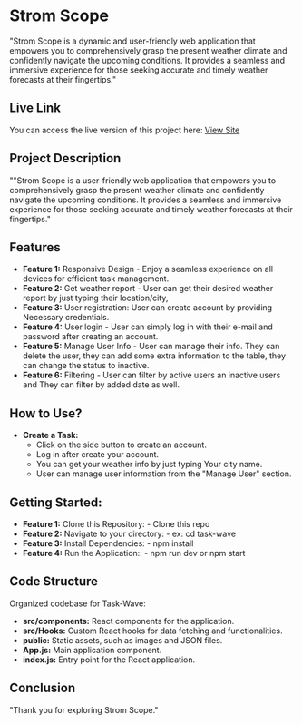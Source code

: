 # Strom Scope

"Strom Scope is a dynamic and user-friendly web application that empowers you to comprehensively grasp the present weather climate and confidently navigate the upcoming conditions. It provides a seamless and immersive experience for those seeking accurate and timely weather forecasts at their fingertips."

## Live Link
You can access the live version of this project here: [View Site](https://taskhub-connect.surge.sh/)

## Project Description
""Strom Scope is a user-friendly web application that empowers you to comprehensively grasp the present weather climate and confidently navigate the upcoming conditions. It provides a seamless and immersive experience for those seeking accurate and timely weather forecasts at their fingertips."

## Features
- **Feature 1:** Responsive Design - Enjoy a seamless experience on all devices for efficient task management.
- **Feature 2:** Get weather report - User can get their desired  weather report by just typing their location/city,
- **Feature 3:** User registration: User can create account by providing Necessary credentials.
- **Feature 4:** User login - User can simply log in with their e-mail and password after creating an account.
- **Feature 5:** Manage User Info - User can manage their info. They can delete the user, they can add some extra information to the table, they can change the status to inactive.
- **Feature 6:** Filtering - User can filter by active users an inactive users and They can filter by added date as well.


## How to Use?
- **Create a Task:** 
  - Click on the side button to create an account.
  - Log in after create your account.
  - You can get your weather info by just typing Your city name.
  - User can manage user information from the "Manage User" section.


## Getting Started:

- **Feature 1:** Clone this Repository: - Clone this repo
- **Feature 2:** Navigate to your directory: - ex: cd task-wave
- **Feature 3:** Install Dependencies: - npm install
- **Feature 4:** Run the Application:: - npm run dev or npm start

## Code Structure

Organized codebase for Task-Wave:
- **src/components:** React components for the application.
- **src/Hooks:** Custom React hooks for data fetching and functionalities.
- **public:** Static assets, such as images and JSON files.
- **App.js:** Main application component.
- **index.js:** Entry point for the React application.

## Conclusion
"Thank you for exploring Strom Scope."
